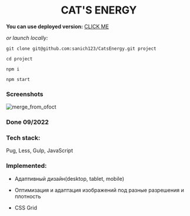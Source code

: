 <h1 align="center">CAT'S ENERGY</h1>

**You can use deployed version:** [CLICK ME](https://elaborate-scone-da05af.netlify.app/index.html)

*or launch locally:*

`git clone git@github.com:sanich123/CatsEnergy.git project`

`cd project`

`npm i`

`npm start`

### Screenshots
![merge_from_ofoct](https://user-images.githubusercontent.com/70276651/227860505-d337c2a7-b3b4-4dd1-920b-0f5c6635406f.jpg)
### Done 09/2022

### Tech stack:
Pug, Less, Gulp, JavaScript

### Implemented:

* Адаптивный дизайн(desktop, tablet, mobile)

* Оптимизация и адаптация изображений под разные разрешения и плотность

* CSS Grid
